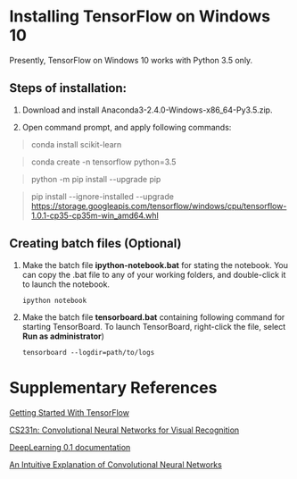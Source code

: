 # Installing TensorFlow on Windows 10

Presently, TensorFlow on Windows 10 works with Python 3.5 only.

## Steps of installation:

1. Download and install Anaconda3-2.4.0-Windows-x86_64-Py3.5.zip.

2. Open command prompt, and apply following commands:

> conda install scikit-learn

> conda create -n tensorflow python=3.5

> python -m pip install --upgrade pip

> pip install --ignore-installed --upgrade https://storage.googleapis.com/tensorflow/windows/cpu/tensorflow-1.0.1-cp35-cp35m-win_amd64.whl 

## Creating batch files (Optional)

1. Make the batch file __ipython-notebook.bat__ for stating the notebook. You can copy the .bat file to any of your working folders, and double-click it to launch the notebook.

    <code>ipython notebook</code>

2. Make the batch file __tensorboard.bat__ containing following command for starting TensorBoard. To launch TensorBoard, right-click the file, select __Run as administrator__)

    <code>tensorboard --logdir=path/to/logs</code>


# Supplementary References

[Getting Started With TensorFlow](https://www.tensorflow.org/get_started/get_started)

[CS231n: Convolutional Neural Networks for Visual Recognition](http://cs231n.github.io/)

[DeepLearning 0.1 documentation](http://deeplearning.net/tutorial/contents.html)

[An Intuitive Explanation of Convolutional Neural Networks](https://ujjwalkarn.me/2016/08/11/intuitive-explanation-convnets/)